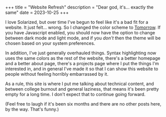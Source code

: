 +++
title = "Website Refresh"
description = "Dear god, it's... exactly the same"
date = 2023-10-25
+++

I love Solarized, but over time I've begun to feel like it's a bad fit for a
website. It just felt... wrong. So I changed the color scheme to
[Tomorrow](https://github.com/chriskempson/tomorrow-theme). If you have
Javascript enabled, you should now have the option to change between dark mode
and light mode, and if you *don't* then the theme will be chosen based on your
system preferences.

In addition, I've just generally overhauled things. Syntax highlighting now uses
the same colors as the rest of the website, there's a better homepage and a
better about page, there's a projects page where I put the things I'm interested
in, and in general I've made it so that I can show this website to people
without feeling horribly embarrassed by it.

As a rule, this site is where I put me talking about technical content, and
between college burnout and general laziness, that means it's been pretty empty
for a long time. I don't expect that to continue going forward.

(Feel free to laugh if it's been six months and there are no other posts here,
by the way. That's funny.)
